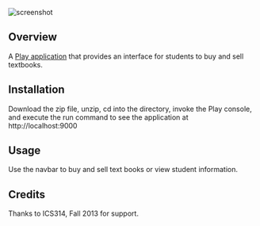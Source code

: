 ![screenshot](https://raw.github.com/jamestvu/TextBookMania/master/doc/ss.png)

Overview
--------

A [Play application](http://www.playframework.com/) that provides an interface for students to buy and sell textbooks.

Installation
--------

Download the zip file, unzip, cd into the directory, invoke the Play console, and execute
the run command to see the application at http://localhost:9000

Usage
--------

Use the navbar to buy and sell text books or view student information.

Credits
--------

Thanks to ICS314, Fall 2013 for support.
